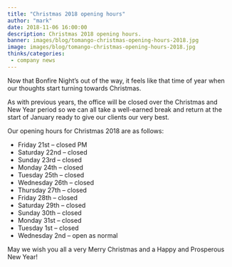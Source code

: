 ```yaml
---
title: "Christmas 2018 opening hours"
author: "mark"
date: 2018-11-06 16:00:00
description: Christmas 2018 opening hours.
banner: images/blog/tomango-christmas-opening-hours-2018.jpg
image: images/blog/tomango-christmas-opening-hours-2018.jpg
thinks/categories: 
 - company news
---
```


Now that Bonfire Night’s out of the way, it feels like that time of year when our thoughts start turning towards Christmas. 

As with previous years, the office will be closed over the Christmas and New Year period so we can all take a well-earned break and return at the start of January ready to give our clients our very best.

Our opening hours for Christmas 2018 are as follows:

* Friday 21st – closed PM
* Saturday 22nd – closed
* Sunday 23rd – closed
* Monday 24th – closed
* Tuesday 25th – closed
* Wednesday 26th – closed
* Thursday 27th – closed
* Friday 28th – closed
* Saturday 29th – closed
* Sunday 30th – closed
* Monday 31st – closed
* Tuesday 1st – closed
* Wednesday 2nd – open as normal

May we wish you all a very Merry Christmas and a Happy and Prosperous New Year!
